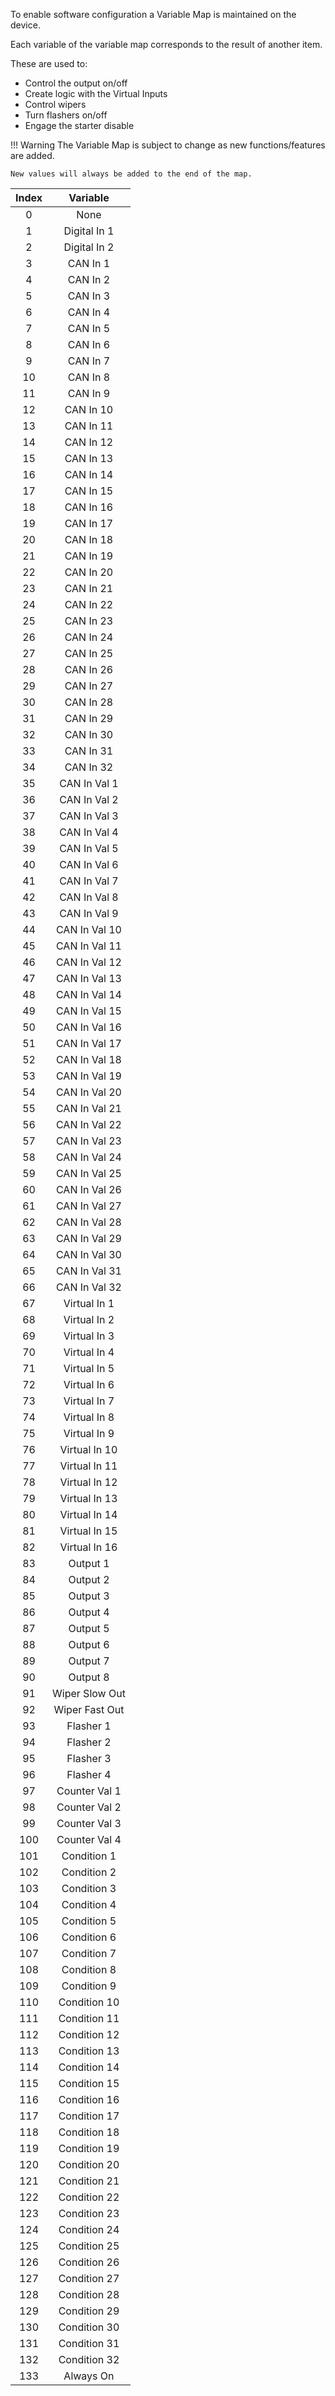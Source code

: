 To enable software configuration a Variable Map is maintained on the device. 

Each variable of the variable map corresponds to the result of another item. 

These are used to:

- Control the output on/off
- Create logic with the Virtual Inputs
- Control wipers
- Turn flashers on/off
- Engage the starter disable

!!! Warning
    The Variable Map is subject to change as new functions/features are added. 

    New values will always be added to the end of the map. 

| Index        | Variable       |
|:------------:|:--------------:|
| 0            | None           |
| 1            | Digital In 1   |
| 2            | Digital In 2   |
| 3            | CAN In 1       |
| 4            | CAN In 2       |
| 5            | CAN In 3       |
| 6            | CAN In 4       |
| 7            | CAN In 5       |
| 8            | CAN In 6       |
| 9            | CAN In 7       |
| 10           | CAN In 8       |
| 11           | CAN In 9       |
| 12           | CAN In 10      |
| 13           | CAN In 11      |
| 14           | CAN In 12      |
| 15           | CAN In 13      |
| 16           | CAN In 14      |
| 17           | CAN In 15      |
| 18           | CAN In 16      |
| 19           | CAN In 17      |
| 20           | CAN In 18      |
| 21           | CAN In 19      |
| 22           | CAN In 20      |
| 23           | CAN In 21      |
| 24           | CAN In 22      |
| 25           | CAN In 23      |
| 26           | CAN In 24      |
| 27           | CAN In 25      |
| 28           | CAN In 26      |
| 29           | CAN In 27      |
| 30           | CAN In 28      |
| 31           | CAN In 29      |
| 32           | CAN In 30      |
| 33           | CAN In 31      |
| 34           | CAN In 32      |
| 35           | CAN In Val 1   |
| 36           | CAN In Val 2   |
| 37           | CAN In Val 3   |
| 38           | CAN In Val 4   |
| 39           | CAN In Val 5   |
| 40           | CAN In Val 6   |
| 41           | CAN In Val 7   |
| 42           | CAN In Val 8   |
| 43           | CAN In Val 9   |
| 44           | CAN In Val 10  |
| 45           | CAN In Val 11  |
| 46           | CAN In Val 12  |
| 47           | CAN In Val 13  |
| 48           | CAN In Val 14  |
| 49           | CAN In Val 15  |
| 50           | CAN In Val 16  |
| 51           | CAN In Val 17  |
| 52           | CAN In Val 18  |
| 53           | CAN In Val 19  |
| 54           | CAN In Val 20  |
| 55           | CAN In Val 21  |
| 56           | CAN In Val 22  |
| 57           | CAN In Val 23  |
| 58           | CAN In Val 24  |
| 59           | CAN In Val 25  |
| 60           | CAN In Val 26  |
| 61           | CAN In Val 27  |
| 62           | CAN In Val 28  |
| 63           | CAN In Val 29  |
| 64           | CAN In Val 30  |
| 65           | CAN In Val 31  |
| 66           | CAN In Val 32  |
| 67           | Virtual In 1   |
| 68           | Virtual In 2   |
| 69           | Virtual In 3   |
| 70           | Virtual In 4   |
| 71           | Virtual In 5   |
| 72           | Virtual In 6   |
| 73           | Virtual In 7   |
| 74           | Virtual In 8   |
| 75           | Virtual In 9   |
| 76           | Virtual In 10  |
| 77           | Virtual In 11  |
| 78           | Virtual In 12  |
| 79           | Virtual In 13  |
| 80           | Virtual In 14  |
| 81           | Virtual In 15  |
| 82           | Virtual In 16  |
| 83           | Output 1       |
| 84           | Output 2       |
| 85           | Output 3       |
| 86           | Output 4       |
| 87           | Output 5       |
| 88           | Output 6       |
| 89           | Output 7       |
| 90           | Output 8       |
| 91           | Wiper Slow Out |
| 92           | Wiper Fast Out |
| 93           | Flasher 1      |
| 94           | Flasher 2      |
| 95           | Flasher 3      |
| 96           | Flasher 4      |
| 97           | Counter Val 1  |
| 98           | Counter Val 2  |
| 99           | Counter Val 3  |
| 100          | Counter Val 4  |
| 101          | Condition 1    |
| 102          | Condition 2    |
| 103          | Condition 3    |
| 104          | Condition 4    |
| 105          | Condition 5    |
| 106          | Condition 6    |
| 107          | Condition 7    |
| 108          | Condition 8    |
| 109          | Condition 9    |
| 110          | Condition 10   |
| 111          | Condition 11   |
| 112          | Condition 12   |
| 113          | Condition 13   |
| 114          | Condition 14   |
| 115          | Condition 15   |
| 116          | Condition 16   |
| 117          | Condition 17   |
| 118          | Condition 18   |
| 119          | Condition 19   |
| 120          | Condition 20   |
| 121          | Condition 21   |
| 122          | Condition 22   |
| 123          | Condition 23   |
| 124          | Condition 24   |
| 125          | Condition 25   |
| 126          | Condition 26   |
| 127          | Condition 27   |
| 128          | Condition 28   |
| 129          | Condition 29   |
| 130          | Condition 30   |
| 131          | Condition 31   |
| 132          | Condition 32   |
| 133          | Always On      |